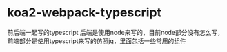 # koa2-webpack-typescript
前后端一起写的typescript
后端是使用node来写的，目前node部分没有怎么写，
前端部分是使用typescript来写的仿照jq，里面包括一些常用的组件

